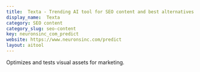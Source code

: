 ```yaml
---
title:  Texta - Trending AI tool for SEO content and best alternatives
display_name:  Texta
category: SEO content
category_slug: seo-content
key: neuronsinc_com_predict
website: https://www.neuronsinc.com/predict
layout: aitool
---
```


Optimizes and tests visual assets for marketing.
